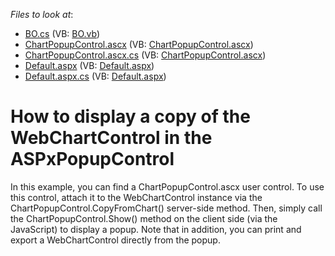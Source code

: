 <!-- default file list -->
*Files to look at*:

* [BO.cs](./CS/WebSite/App_Code/BO.cs) (VB: [BO.vb](./VB/WebSite/App_Code/BO.vb))
* [ChartPopupControl.ascx](./CS/WebSite/ChartPopupControl.ascx) (VB: [ChartPopupControl.ascx](./VB/WebSite/ChartPopupControl.ascx))
* [ChartPopupControl.ascx.cs](./CS/WebSite/ChartPopupControl.ascx.cs) (VB: [ChartPopupControl.ascx](./VB/WebSite/ChartPopupControl.ascx))
* [Default.aspx](./CS/WebSite/Default.aspx) (VB: [Default.aspx](./VB/WebSite/Default.aspx))
* [Default.aspx.cs](./CS/WebSite/Default.aspx.cs) (VB: [Default.aspx](./VB/WebSite/Default.aspx))
<!-- default file list end -->
# How to display a copy of the WebChartControl in the ASPxPopupControl


<p>In this example, you can find a ChartPopupControl.ascx user control. To use this control, attach it to the WebChartControl instance via the ChartPopupControl.CopyFromChart() server-side method. Then, simply call the ChartPopupControl.Show() method on the client side (via the JavaScript) to display a popup. Note that in addition, you can print and export a WebChartControl directly from the popup.</p>

<br/>


